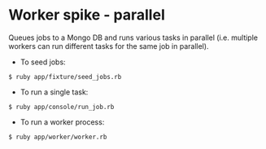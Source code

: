 # Worker spike - parallel

Queues jobs to a Mongo DB and runs various tasks in parallel (i.e. multiple workers can run different tasks for the same job in parallel).

* To seed jobs:
```
$ ruby app/fixture/seed_jobs.rb
```

* To run a single task:
```
$ ruby app/console/run_job.rb
```

* To run a worker process:
```
$ ruby app/worker/worker.rb
```
